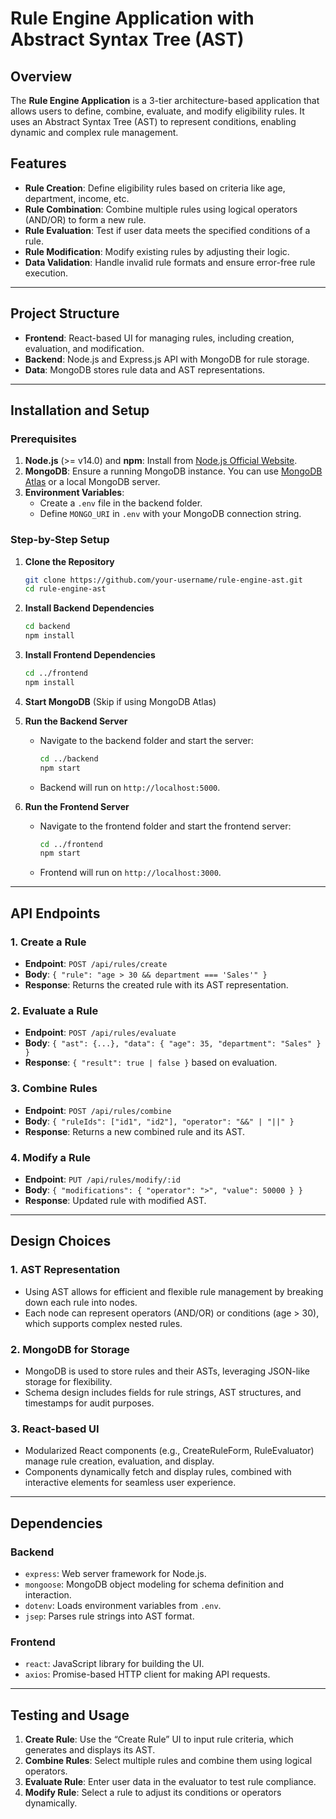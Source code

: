 # Rule Engine Application with Abstract Syntax Tree (AST)

## Overview
The **Rule Engine Application** is a 3-tier architecture-based application that allows users to define, combine, evaluate, and modify eligibility rules. It uses an Abstract Syntax Tree (AST) to represent conditions, enabling dynamic and complex rule management.

## Features
- **Rule Creation**: Define eligibility rules based on criteria like age, department, income, etc.
- **Rule Combination**: Combine multiple rules using logical operators (AND/OR) to form a new rule.
- **Rule Evaluation**: Test if user data meets the specified conditions of a rule.
- **Rule Modification**: Modify existing rules by adjusting their logic.
- **Data Validation**: Handle invalid rule formats and ensure error-free rule execution.

---

## Project Structure
- **Frontend**: React-based UI for managing rules, including creation, evaluation, and modification.
- **Backend**: Node.js and Express.js API with MongoDB for rule storage.
- **Data**: MongoDB stores rule data and AST representations.

---

## Installation and Setup

### Prerequisites
1. **Node.js** (>= v14.0) and **npm**: Install from [Node.js Official Website](https://nodejs.org/).
2. **MongoDB**: Ensure a running MongoDB instance. You can use [MongoDB Atlas](https://www.mongodb.com/cloud/atlas) or a local MongoDB server.
3. **Environment Variables**:
   - Create a `.env` file in the backend folder.
   - Define `MONGO_URI` in `.env` with your MongoDB connection string.

### Step-by-Step Setup

1. **Clone the Repository**
   ```bash
   git clone https://github.com/your-username/rule-engine-ast.git
   cd rule-engine-ast
   ```

2. **Install Backend Dependencies**
   ```bash
   cd backend
   npm install
   ```

3. **Install Frontend Dependencies**
   ```bash
   cd ../frontend
   npm install
   ```

4. **Start MongoDB** (Skip if using MongoDB Atlas)

5. **Run the Backend Server**
   - Navigate to the backend folder and start the server:
     ```bash
     cd ../backend
     npm start
     ```
   - Backend will run on `http://localhost:5000`.

6. **Run the Frontend Server**
   - Navigate to the frontend folder and start the frontend server:
     ```bash
     cd ../frontend
     npm start
     ```
   - Frontend will run on `http://localhost:3000`.

---

## API Endpoints

### 1. Create a Rule
   - **Endpoint**: `POST /api/rules/create`
   - **Body**: `{ "rule": "age > 30 && department === 'Sales'" }`
   - **Response**: Returns the created rule with its AST representation.

### 2. Evaluate a Rule
   - **Endpoint**: `POST /api/rules/evaluate`
   - **Body**: `{ "ast": {...}, "data": { "age": 35, "department": "Sales" } }`
   - **Response**: `{ "result": true | false }` based on evaluation.

### 3. Combine Rules
   - **Endpoint**: `POST /api/rules/combine`
   - **Body**: `{ "ruleIds": ["id1", "id2"], "operator": "&&" | "||" }`
   - **Response**: Returns a new combined rule and its AST.

### 4. Modify a Rule
   - **Endpoint**: `PUT /api/rules/modify/:id`
   - **Body**: `{ "modifications": { "operator": ">", "value": 50000 } }`
   - **Response**: Updated rule with modified AST.

---

## Design Choices

### 1. **AST Representation**
   - Using AST allows for efficient and flexible rule management by breaking down each rule into nodes.
   - Each node can represent operators (AND/OR) or conditions (age > 30), which supports complex nested rules.

### 2. **MongoDB for Storage**
   - MongoDB is used to store rules and their ASTs, leveraging JSON-like storage for flexibility.
   - Schema design includes fields for rule strings, AST structures, and timestamps for audit purposes.

### 3. **React-based UI**
   - Modularized React components (e.g., CreateRuleForm, RuleEvaluator) manage rule creation, evaluation, and display.
   - Components dynamically fetch and display rules, combined with interactive elements for seamless user experience.

---

## Dependencies

### Backend
- `express`: Web server framework for Node.js.
- `mongoose`: MongoDB object modeling for schema definition and interaction.
- `dotenv`: Loads environment variables from `.env`.
- `jsep`: Parses rule strings into AST format.

### Frontend
- `react`: JavaScript library for building the UI.
- `axios`: Promise-based HTTP client for making API requests.

---

## Testing and Usage
1. **Create Rule**: Use the “Create Rule” UI to input rule criteria, which generates and displays its AST.
2. **Combine Rules**: Select multiple rules and combine them using logical operators.
3. **Evaluate Rule**: Enter user data in the evaluator to test rule compliance.
4. **Modify Rule**: Select a rule to adjust its conditions or operators dynamically.

